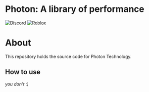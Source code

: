 # Photon: A library of performance
[![Discord](https://img.shields.io/discord/1355554695418220594?label=discord&logo=discord&logoColor=white&color=green)](https://discord.gg/Q8gZKKDNgG)
[![Roblox](https://img.shields.io/badge/Roblox-000000?label=roblox%20group&logo=Roblox&logoColor=white&color=blue)](https://www.roblox.com/communities/657038/Oven-Games)


# About

This repository holds the source code for Photon Technology.

## How to use

*you don't :)*
